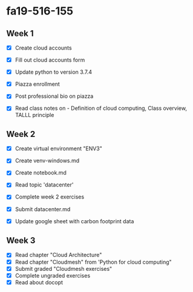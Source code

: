# fa19-516-155

## Week 1

- [X] Create cloud accounts  
- [X] Fill out cloud accounts form  
- [X] Update python to version 3.7.4  
- [X] Piazza enrollment  
- [X] Post professional bio on piazza  
- [X] Read class notes on - Definition of cloud computing, Class overview, TALLL principle  


## Week 2  

- [X] Create virtual environment "ENV3"  
- [X] Create venv-windows.md  
- [X] Create notebook.md  
- [X] Read topic 'datacenter'  
- [X] Complete week 2 exercises
- [X] Submit datacenter.md
- [X] Update google sheet with carbon footprint data


## Week 3   

- [X] Read chapter "Cloud Architecture"  
- [X] Read chapter "Cloudmesh" from 'Python for cloud computing"  
- [X] Submit graded "Cloudmesh exercises"  
- [X] Complete ungraded exercises  
- [X] Read about docopt  
